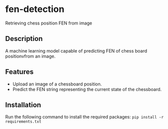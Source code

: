 # fen-detection
Retrieving chess position FEN from image 

## Description 
A machine learning model capable of predicting FEN of chess board positionvfrom an image.
## Features
- Upload an image of a chessboard position.
- Predict the FEN string representing the current state of the chessboard.


## Installation
Run the following command to install the required packages:
`pip install -r requirements.txt`

